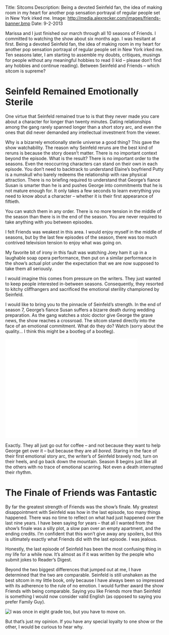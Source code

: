 Title: Sitcoms
Description: Being a devoted Seinfeld fan, the idea of making room in my heart for another pop sensation portrayal of regular people set in New York irked me.
Image: http://media.alexrecker.com/images/friends-banner.bmp 
Date: 9-2-2013 

Marissa and I just finished our march through all 10 seasons of Friends.  I committed to watching the show about six months ago.  I was hesitant at first.  Being a devoted Seinfeld fan, the idea of making room in my heart for another pop sensation portrayal of regular people set in New York irked me.  Ten seasons later, I am starting to assemble my doubts, critiques, musings for people without any meaningful hobbies to read (I kid – please don’t find any hobbies and continue reading).  Between Seinfeld and Friends – which sitcom is supreme?

# Seinfeld Remained Emotionally Sterile
One virtue that Seinfeld remained true to is that they never made you care about a character for longer than twenty minutes.  Dating relationships among the gang rarely spanned longer than a short story arc, and even the ones that did never demanded any intellectual investment from the viewer.

Why is a bizarrely emotionally sterile universe a good thing?  This gave the show watchability.  The reason why Seinfeld reruns are the best kind of reruns is because the story doesn’t matter.  There is no important context beyond the episode.  What is the result?  There is no important order to the seasons.  Even the reoccurring characters can stand on their own in each episode.  You don’t need to backtrack to understand Elaine’s boyfriend Putty is a numskull who barely redeems the relationship with raw physical attraction.  There is no briefing required to understand that George’s fiance Susan is smarter than he is and pushes George into commitments that he is not mature enough for.   It only takes a few seconds to learn everything you need to know about a character – whether it is their first appearance of fiftieth.

You can watch them in any order.  There is no more tension in the middle of the season than there is in the end of the season.  You are never required to take anything with you between episodes.

I felt Friends was weakest in this area.  I would enjoy myself in the middle of seasons, but by the last few episodes of the season, there was too much contrived television tension to enjoy what was going on.

My favorite bit of irony in this fault was watching Joey ham it up in a laughable soap opera performance, then put on a similar performance in the show’s actual plot under the expectation that we are now supposed to take them all seriously.

I would imagine this comes from pressure on the writers.  They just wanted to keep people interested in-between seasons.  Consequently, they resorted to kitchy cliffhangers and sacrificed the emotional sterility championed by Seinfeld.

I would like to bring you to the pinnacle of Seinfeld’s strength.  In the end of season 7, George’s fiance Susan suffers a bizarre death during wedding preparation.  As the gang watches a stoic doctor give George the grave news, the show reaches a crossroad.  The sitcom stared directly into the face of an emotional commitment.  What do they do?  Watch (sorry about the quality… I think this might be a bootleg of a bootleg).

<iframe width="420" height="315" src="//www.youtube.com/embed/xBAJjmN7JWE" frameborder="0" allowfullscreen></iframe>
<br>

Exactly.  They all just go out for coffee – and not because they want to help George get over it – but because they are all *bored*.  Staring in the face of their first emotional story arc, the writer’s of Seinfeld bravely nod, turn on their heels, and go back down the mountain.  Season 8 begins just like all the others with no trace of emotional scarring.  Not even a death interrupted their rhythm.

# The Finale of Friends was Fantastic
By far the greatest strength of Friends was the show’s finale.  My greatest disappointment with Seinfeld was how in the last episode, too many things happened.  There was no time to reflect on what had just happened over the last nine years.  I have been saying for years –  that all I wanted from the show’s finale was a silly plot, a slow pan over an empty apartment, and the ending credits.  I’m confident that this won’t give away any spoilers, but this is ultimately exactly what Friends did with the last episode.  I was jealous.

Honestly, the last episode of Seinfeld has been the most confusing thing in my life for a while now.  It’s almost as if it was written by the people who submit jokes to Reader’s Digest.  

Beyond the two biggest differences that jumped out at me, I have determined that the two are comparable.  Seinfeld is still unshaken as the best sitcom in my little book, only because I have always been so impressed with its adherence to the rule of no emotion.  I would further award the show Friends with being comparable.  Saying you like Friends more than Seinfeld is something I would now consider valid English (as opposed to saying you prefer Family Guy).

![I was once in eight grade too, but you have to move on.](http://media.alexrecker.com/images/familyguy.svg)

But that’s just my opinion.  If you have any special loyalty to one show or the other, I would be curious to hear why.